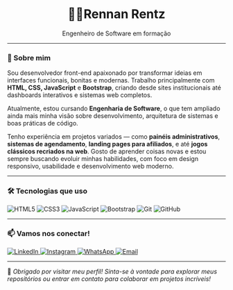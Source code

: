 <h1 align="center">👨‍💻Rennan Rentz</h1>

<p align="center">
  Engenheiro de Software em formação
</p>

---

### 🧠 Sobre mim

Sou desenvolvedor front-end apaixonado por transformar ideias em interfaces funcionais, bonitas e modernas. Trabalho principalmente com **HTML, CSS, JavaScript** e **Bootstrap**, criando desde sites institucionais até dashboards interativos e sistemas web completos.

Atualmente, estou cursando **Engenharia de Software**, o que tem ampliado ainda mais minha visão sobre desenvolvimento, arquitetura de sistemas e boas práticas de código.

Tenho experiência em projetos variados — como **painéis administrativos**, **sistemas de agendamento**, **landing pages para afiliados**, e até **jogos clássicos recriados na web**. Gosto de aprender coisas novas e estou sempre buscando evoluir minhas habilidades, com foco em design responsivo, usabilidade e desenvolvimento web moderno.

---

### 🛠️ Tecnologias que uso

![HTML5](https://img.shields.io/badge/HTML5-E34F26?style=for-the-badge&logo=html5&logoColor=white)
![CSS3](https://img.shields.io/badge/CSS3-1572B6?style=for-the-badge&logo=css3&logoColor=white)
![JavaScript](https://img.shields.io/badge/JavaScript-F7DF1E?style=for-the-badge&logo=javascript&logoColor=black)
![Bootstrap](https://img.shields.io/badge/Bootstrap-7952B3?style=for-the-badge&logo=bootstrap&logoColor=white)
![Git](https://img.shields.io/badge/Git-F05032?style=for-the-badge&logo=git&logoColor=white)
![GitHub](https://img.shields.io/badge/GitHub-181717?style=for-the-badge&logo=github&logoColor=white)

---

### 📫 Vamos nos conectar!

<p align="left">
  <a href="https://www.linkedin.com/in/rennan-rentz-954353319/" target="_blank">
    <img src="https://img.shields.io/badge/LinkedIn-0A66C2?style=for-the-badge&logo=linkedin&logoColor=white" alt="LinkedIn"/>
  </a>
  <a href="https://www.instagram.com/rennan_lopess/?next=%2F" target="_blank">
    <img src="https://img.shields.io/badge/Instagram-E4405F?style=for-the-badge&logo=instagram&logoColor=white" alt="Instagram"/>
  </a>
  <a href="https://wa.me/+5543991012110" target="_blank">
    <img src="https://img.shields.io/badge/WhatsApp-25D366?style=for-the-badge&logo=whatsapp&logoColor=white" alt="WhatsApp"/>
  </a>
  <a href="mailto:rennanrentz@gmail.com">
    <img src="https://img.shields.io/badge/E--mail-D14836?style=for-the-badge&logo=gmail&logoColor=white" alt="Email"/>
  </a>
</p>

---

📌 *Obrigado por visitar meu perfil! Sinta-se à vontade para explorar meus repositórios ou entrar em contato para colaborar em projetos incríveis!*

